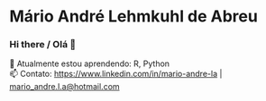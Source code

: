 # Mário André Lehmkuhl de Abreu

### Hi there / Olá 👋

🌱 Atualmente estou aprendendo: R, Python
<br>
📫 Contato: https://www.linkedin.com/in/mario-andre-la | mario_andre.l.a@hotmail.com

<!--
**marioandre01/marioandre01** is a ✨ _special_ ✨ repository because its `README.md` (this file) appears on your GitHub profile.

Here are some ideas to get you started:

- 🔭 I’m currently working on ...
- 🌱 I’m currently learning ...
- 👯 I’m looking to collaborate on ...
- 🤔 I’m looking for help with ...
- 💬 Ask me about ...
- 📫 How to reach me: ...
- 😄 Pronouns: ...
- ⚡ Fun fact: ...
- 🎓
-->
